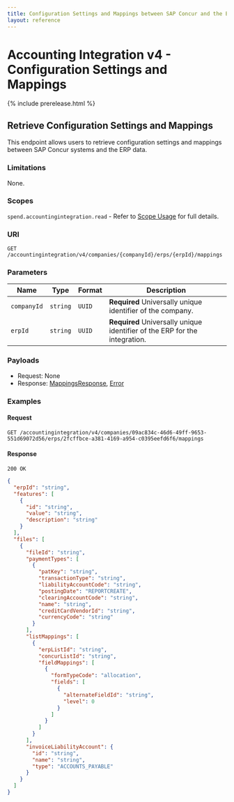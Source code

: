 ```yaml
---
title: Configuration Settings and Mappings between SAP Concur and the ERP data
layout: reference
---
```


# Accounting Integration v4 - Configuration Settings and Mappings

{% include prerelease.html %}

## <a name="get-mappings"></a>Retrieve Configuration Settings and Mappings

This endpoint allows users to retrieve configuration settings and mappings between SAP Concur systems and the ERP data.

### Limitations

None.

### Scopes

`spend.accountingintegration.read` - Refer to [Scope Usage](./v4.accountingintegration-get-started.markdown#scope-usage) for full details.

### URI

```shell
GET /accountingintegration/v4/companies/{companyId}/erps/{erpId}/mappings
```

### Parameters

Name|Type|Format|Description
---|---|---|---
`companyId`|`string`|`UUID`|**Required** Universally unique identifier of the company.
`erpId`|`string`|`UUID`|**Required** Universally unique identifier of the ERP for the integration.

### Payloads

* Request: None
* Response: [MappingsResponse](./v4.accountingintegration-schema.markdown#mappings-response), [Error](./v4.accountingintegration-schema.markdown#schema-error)

### Examples

#### Request

```shell
GET /accountingintegration/v4/companies/09ac834c-46d6-49ff-9653-551d69072d56/erps/2fcffbce-a381-4169-a954-c0395eefd6f6/mappings
```

#### Response

```shell
200 OK
```

```json
{
  "erpId": "string",
  "features": [
    {
      "id": "string",
      "value": "string",
      "description": "string"
    }
  ],
  "files": [
    {
      "fileId": "string",
      "paymentTypes": [
        {
          "patKey": "string",
          "transactionType": "string",
          "liabilityAccountCode": "string",
          "postingDate": "REPORTCREATE",
          "clearingAccountCode": "string",
          "name": "string",
          "creditCardVendorId": "string",
          "currencyCode": "string"
        }
      ],
      "listMappings": [
        {
          "erpListId": "string",
          "concurListId": "string",
          "fieldMappings": [
            {
              "formTypeCode": "allocation",
              "fields": [
                {
                  "alternateFieldId": "string",
                  "level": 0
                }
              ]
            }
          ]
        }
      ],
      "invoiceLiabilityAccount": {
        "id": "string",
        "name": "string",
        "type": "ACCOUNTS_PAYABLE"
      }
    }
  ]
}
```
